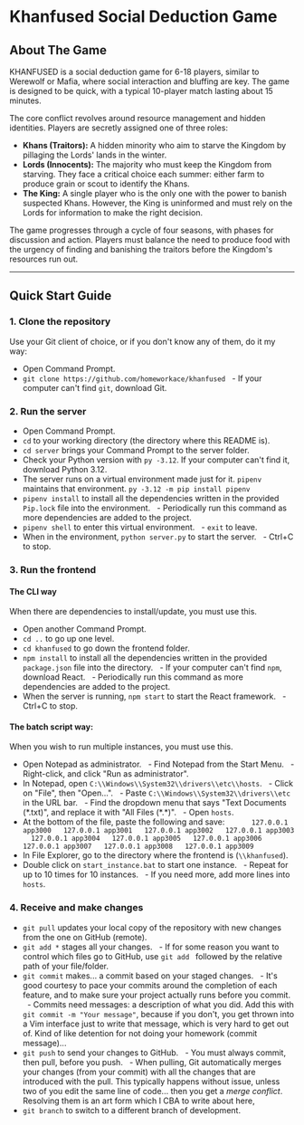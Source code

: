 # Khanfused Social Deduction Game

## About The Game

KHANFUSED is a social deduction game for 6-18 players, similar to Werewolf or Mafia, where social interaction and bluffing are key. The game is designed to be quick, with a typical 10-player match lasting about 15 minutes.

The core conflict revolves around resource management and hidden identities. Players are secretly assigned one of three roles:

* **Khans (Traitors):** A hidden minority who aim to starve the Kingdom by pillaging the Lords' lands in the winter.
* **Lords (Innocents):** The majority who must keep the Kingdom from starving. They face a critical choice each summer: either farm to produce grain or scout to identify the Khans.
* **The King:** A single player who is the only one with the power to banish suspected Khans. However, the King is uninformed and must rely on the Lords for information to make the right decision.

The game progresses through a cycle of four seasons, with phases for discussion and action. Players must balance the need to produce food with the urgency of finding and banishing the traitors before the Kingdom's resources run out.

---
## Quick Start Guide
### 1. Clone the repository
Use your Git client of choice, or if you don't know any of them, do it my way:
- Open Command Prompt.
- `git clone https://github.com/homeworkace/khanfused`
  - If your computer can't find `git`, download Git.

### 2. Run the server
- Open Command Prompt.
- `cd` to your working directory (the directory where this README is).
- `cd server` brings your Command Prompt to the server folder.
- Check your Python version with `py -3.12`. If your computer can't find it, download Python 3.12.
- The server runs on a virtual environment made just for it. `pipenv` maintains that environment. `py -3.12 -m pip install pipenv`
- `pipenv install` to install all the dependencies written in the provided `Pip.lock` file into the environment.
  - Periodically run this command as more dependencies are added to the project.
- `pipenv shell` to enter this virtual environment.
  - `exit` to leave.
- When in the environment, `python server.py` to start the server.
  - Ctrl+C to stop.

### 3. Run the frontend
#### The CLI way
When there are dependencies to install/update, you must use this.
- Open another Command Prompt.
- `cd ..` to go up one level.
- `cd khanfused` to go down the frontend folder.
- `npm install` to install all the dependencies written in the provided `package.json` file into the directory.
  - If your computer can't find `npm`, download React.
  - Periodically run this command as more dependencies are added to the project.
- When the server is running, `npm start` to start the React framework.
  - Ctrl+C to stop.
 
#### The batch script way:
When you wish to run multiple instances, you must use this.
- Open Notepad as administrator.
  - Find Notepad from the Start Menu.
  - Right-click, and click "Run as administrator".
- In Notepad, open `C:\\Windows\\System32\\drivers\\etc\\hosts`.
  - Click on "File", then "Open...".
  - Paste `C:\\Windows\\System32\\drivers\\etc` in the URL bar.
  - Find the dropdown menu that says "Text Documents (\*.txt)", and replace it with "All Files (\*.\*)".
  - Open `hosts`.
- At the bottom of the file, paste the following and save:
  ```  
  127.0.0.1 app3000
  127.0.0.1 app3001
  127.0.0.1 app3002
  127.0.0.1 app3003
  127.0.0.1 app3004
  127.0.0.1 app3005
  127.0.0.1 app3006
  127.0.0.1 app3007
  127.0.0.1 app3008
  127.0.0.1 app3009
  ```
- In File Explorer, go to the directory where the frontend is (`\\khanfused`).
- Double click on `start_instance.bat` to start one instance.
  - Repeat for up to 10 times for 10 instances.
  - If you need more, add more lines into `hosts`.
 
### 4. Receive and make changes
- `git pull` updates your local copy of the repository with new changes from the one on GitHub (remote).
- `git add *` stages all your changes.
  - If for some reason you want to control which files go to GitHub, use `git add ` followed by the relative path of your file/folder.
- `git commit` makes... a commit based on your staged changes.
  - It's good courtesy to pace your commits around the completion of each feature, and to make sure your project actually runs before you commit.
  - Commits need messages: a description of what you did. Add this with `git commit -m "Your message"`, because if you don't, you get thrown into a Vim interface just to write that message, which is very hard to get out of. Kind of like detention for not doing your homework (commit message)...
- `git push` to send your changes to GitHub.
  - You must always commit, then pull, before you push.
  - When pulling, Git automatically merges your changes (from your commit) with all the changes that are introduced with the pull. This typically happens without issue, unless two of you edit the same line of code... then you get a _merge conflict_. Resolving them is an art form which I CBA to write about here,
- `git branch` to switch to a different branch of development.
